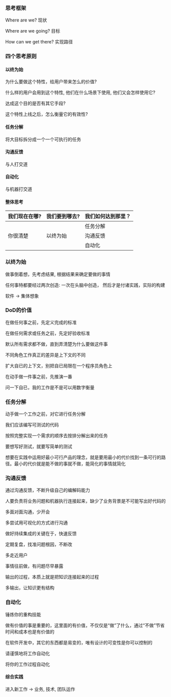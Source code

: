 ### 思考框架

Where are we?   现状

Where are we going?  目标

How can we get there?  实现路径

### 四个思考原则

#### 以终为始

为什么要做这个特性，给用户带来怎么的价值?

什么样的用户会用到这个特性, 他们在什么场景下使用, 他们又会怎样使用它?

达成这个目的是否有其它手段?

这个特性上线之后，怎么衡量它的有效性?

#### 任务分解

将大目标拆分成一个一个可执行的任务

#### 沟通反馈

与人打交道

#### 自动化

与机器打交道

#### 整体思考

| 我们现在在哪? | 我们要到哪去? | 我们如何达到那里？ |
| ------------- | ------------- | ------------------ |
|               |               | 任务分解           |
| 你很清楚      | 以终为始      | 沟通反馈           |
|               |               | 自动化             |

### 以终为始

做事倒着想，先考虑结果, 根据结果来确定要做的事情

任何事特都要经过两次创造: 一次在头脑中创造， 然后才是付诸实践，实际的构建

软件 -> 集体想象

### DoD的价值

在做任何事之前，先定义完成的标准

在做任何需求或任务之前，先定好验收标准

默认所有需求都不做，直到弄清楚为什么要做这件事

不同角色工作真正的差异是上下文的不同

扩大自已的上下文，别把自已局限在一个程序员角色上

在动手做一件事之前，先推演一番

问一下自已，我的工作是不是可以用数字衡量

### 任务分解

动手做一个工作之前，对它进行任务分解

我们应该编写可测试的代码

按照完整实现一个需求的顺序去按排分解出来的任务

要想写好测试，就要写简单的测试

想要在实践中运用好最小可行产品的理念，就是要用最小的代价找到一条可行的路径。最小的代价就是能不做的事就不做，能简化的事情就简化

### 沟通反馈

通过沟通反馈，不断升级自己的编解码能力

人要负责将业务问题和机器执行连接起来，缺少了业务背景是不可能写出好代码的

多面对面沟通，少开会

多尝试用可视化的方式进行沟通

做好持续集成的关键在于，快速反馈

定期复盘，找准问题根因，不断改

多走近用户

事情往前做，有问题尽早暴露

输出的过程，本质上就是把知识连接起来的过程

多输出，让知识更有结构

### 自动化

锤炼你的重构技能

做有价值的事是重要的，这里面的有价值，不仅仅是“做”了什么，通过“不做”节省时间和成本也是有价值的

在软件开发中，其它的东西都是易变的，唯有设计的可变性是你可以控制的

请谨慎地将工作自动化

将你的工作过程自动化

#### 综合实践

进入新工作 -> 业务, 技术, 团队运作